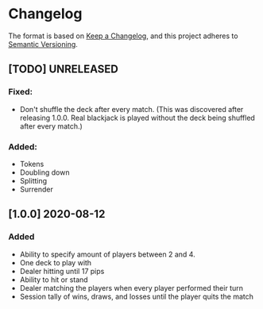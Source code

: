 # Changelog

The format is based on [Keep a Changelog](https://keepachangelog.com/en/1.0.0/), and this project adheres to [Semantic Versioning](https://semver.org/spec/v2.0.0.html).

## [TODO] UNRELEASED

### Fixed:

- Don't shuffle the deck after every match. (This was discovered after releasing 1.0.0. Real blackjack is played without the deck being shuffled after every match.)

### Added:

- Tokens
- Doubling down
- Splitting
- Surrender

## [1.0.0] 2020-08-12

### Added

- Ability to specify amount of players between 2 and 4.
- One deck to play with
- Dealer hitting until 17 pips
- Ability to hit or stand
- Dealer matching the players when every player performed their turn
- Session tally of wins, draws, and losses until the player quits the match
